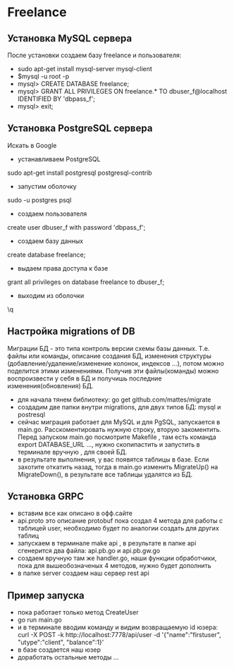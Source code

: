 # Freelance

## Установка MySQL сервера

После установки создаем базу freelance и пользователя:

- sudo apt-get install mysql-server mysql-client
- $mysql -u root -p
- mysql> CREATE DATABASE freelance;
- mysql> GRANT ALL PRIVILEGES ON freelance.* TO dbuser_f@localhost IDENTIFIED BY 'dbpass_f';
- mysql> exit;

## Установка PostgreSQL сервера

Искать в Google

- устанавливаем PostgreSQL

sudo apt-get install postgresql postgresql-contrib

- запустим оболочку

sudo -u postgres psql

- создаем пользователя

create user dbuser_f with password 'dbpass_f';

- создаем базу данных

create database freelance;

- выдаем права доступа к базе

grant all privileges on database freelance to dbuser_f;

- выходим из оболочки

\q

## Настройка migrations of DB

Миграции БД - это типа контроль версии схемы базы данных. Т.е. файлы или команды, описание создания БД, изменения структуры (добавление/удаление/изменение колонок, индексов ...), потом можно поделится этими изменениями. Получив эти файлы(команды) можно воспроизвести у себя в БД и получишь последние изменения(обновления) БД.

- для начала тянем библиотеку: go get github.com/mattes/migrate
- создадим две папки внутри migrations, для двух типов БД: mysql и postresql
- сейчас миграция работает для MySQL и для PgSQL, запускается в main.go. Расскоментировать нужную строку, вторую закоментить. Перед запуском main.go посмотрите Makefile , там есть команда export DATABASE_URL ..., нужно скопипастить и запустить в терминале вручную , для своей БД.
- в результате выполнения, у вас появятся таблицы в базе. Если захотите откатить назад, тогда в main.go изменить MigrateUp() на MigrateDown(), в результате все таблицы удалятся из БД.

## Установка GRPC

- вставим все как описано в офф.сайте
- api.proto это описание protobuf пока создал 4 метода для работы с таблицей user, необходимо будет по аналогии создать для других таблиц
- запускаем в терминале make api , в результате в папке api сгенерится два файла: api.pb.go и api.pb.gw.go
- создаем вручную там же handler.go, наши функции обработчики, пока для вышеобозначеных 4 методов, нужно будет дополнить
- в папке server создаем наш сервер rest api

## Пример запуска

- пока работает только метод CreateUser
- go run main.go
- и в терминале вводим команду и видим возвращаемую id юзера: 
curl -X POST -k http://localhost:7778/api/user -d '{"name":"firstuser", "utype":"client", "balance":1}'
- в базе создается наш юзер
- доработать остальные методы ...
